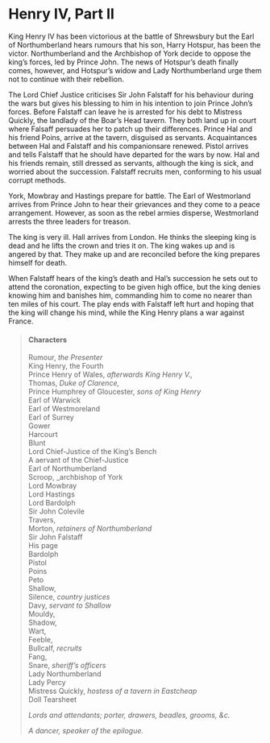 <!-- ======================================================================
--- Search engine
title:          Henry IV, Part II
keywords:       Henry IV, part, history
description:    Henry IV, Part II by William Shakespeare.
--- Menu system
order:          20
text:           Henry IV, Part II
hidden:         false
umbel:          false
--- Page properties
id:             
document:       
layout:         layout-2-left
$-left:         play-list
searchable:     true
======================================================================= -->

# Henry IV, Part II

King Henry IV has been victorious at the battle of Shrewsbury but the Earl of
Northumberland hears rumours that his son, Harry Hotspur, has been the victor.
Northumberland and the Archbishop of York decide to oppose the king’s forces,
led by Prince John. The news of Hotspur’s death finally comes, however, and
Hotspur’s widow and Lady Northumberland urge them not to continue with their
rebellion.

The Lord Chief Justice criticises Sir John Falstaff for his behaviour during the
wars but gives his blessing to him in his intention to join Prince John’s forces.
Before Falstaff can leave he is arrested for his debt to Mistress Quickly, the
landlady of the Boar’s Head tavern. They both land up in court where Falsaff
persuades her to patch up their differences. Prince Hal and his friend Poins,
arrive at the tavern, disguised as servants. Acquaintances between Hal and
Falstaff and his companionsare renewed. Pistol arrives and tells Falstaff that
he should have departed for the wars by now. Hal and his friends remain, still
dressed as servants, although the king is sick, and worried about the succession.
Falstaff recruits men, conforming to his usual corrupt methods.

York, Mowbray and Hastings prepare for battle. The Earl of Westmorland arrives
from Prince John to hear their grievances and they come to a peace arrangement.
However, as soon as the rebel armies disperse, Westmorland arrests the three
leaders for treason.

The king is very ill. Hall arrives from London. He thinks the sleeping king is
dead and he lifts the crown and tries it on. The king wakes up and is angered by
that. They make up and are reconciled before the king prepares himself for death.

When Falstaff hears of the king’s death and Hal’s succession he sets out to
attend the coronation, expecting to be given high office, but the king denies
knowing him and banishes him, commanding him to come no nearer than ten miles of
his court. The play ends with Falstaff left hurt and hoping that the king will
change his mind, while the King Henry plans a war against France.

>   #### Characters
>   
>   Rumour, _the Presenter_  
    King Henry, the Fourth  
    Prince Henry of Wales, _afterwards King Henry V.,_  
    Thomas, _Duke of Clarence,_  
    Prince Humphrey of Gloucester, _sons of King Henry_  
    Earl of Warwick  
    Earl of Westmoreland  
    Earl of Surrey  
    Gower  
    Harcourt  
    Blunt  
    Lord Chief-Justice of the King’s Bench  
    A aervant of the Chief-Justice  
    Earl of Northumberland  
    Scroop, _archbishop of York  
    Lord Mowbray  
    Lord Hastings  
    Lord Bardolph  
    Sir John Colevile  
    Travers,  
    Morton, _retainers of Northumberland_  
    Sir John Falstaff  
    His page  
    Bardolph  
    Pistol  
    Poins  
    Peto  
    Shallow,  
    Silence, _country justices_  
    Davy, _servant to Shallow_  
    Mouldy,  
    Shadow,  
    Wart,  
    Feeble,  
    Bullcalf, _recruits_  
    Fang,  
    Snare, _sheriff’s officers_  
    Lady Northumberland  
    Lady Percy  
    Mistress Quickly, _hostess of a tavern in Eastcheap_  
    Doll Tearsheet  
>   
>   _Lords and attendants; porter, drawers, beadles, grooms, &c._
>   
>   _A dancer, speaker of the epilogue._
